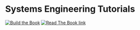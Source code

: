 # Systems Engineering Tutorials

[![Build the Book](https://github.com/davestearns/tutorials/actions/workflows/mdbook.yml/badge.svg)](https://github.com/davestearns/tutorials/actions/workflows/mdbook.yml) [![Read The Book link](https://img.shields.io/badge/Read%20The%20Book-blue)](https://davestearns.github.io/tutorials/)

